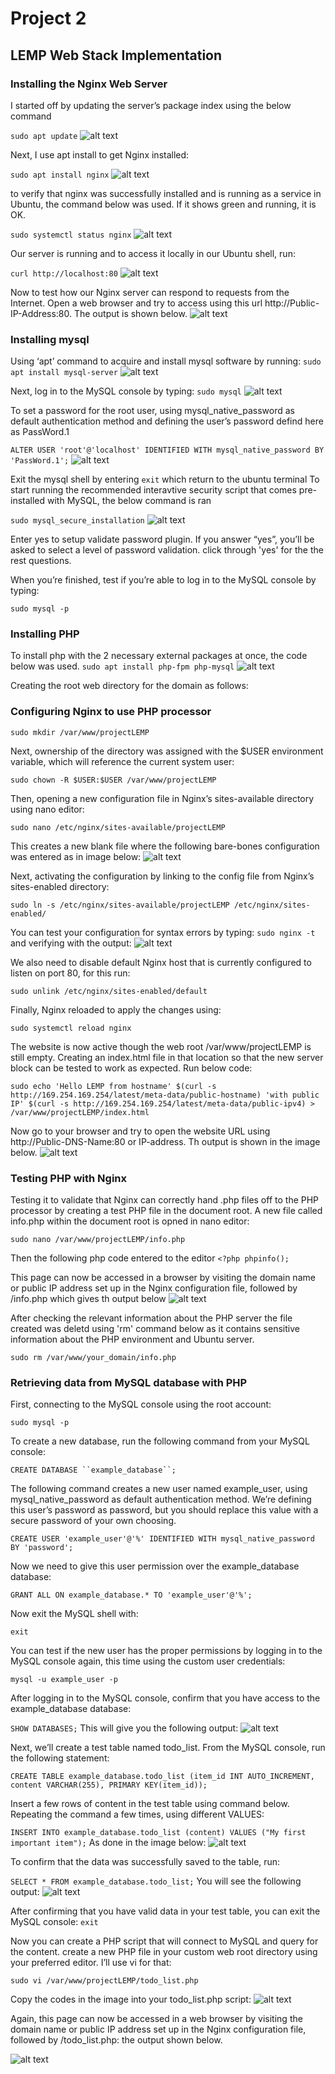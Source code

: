 # Project 2
## LEMP Web Stack Implementation

### **Installing the Nginx Web Server**

I started off by updating the server’s package index using the below command

`sudo apt update`
![alt text](./LEMP-project-images/1-sudo-apt-update.PNG)

Next, I use apt install to get Nginx installed:

`sudo apt install nginx`
![alt text](./LEMP-project-images/2-sudo-apt-install-nginx.PNG)

to verify that nginx was successfully installed and is running as a service in Ubuntu, the command below was used. If it shows green and running, it is OK.

`sudo systemctl status nginx`
![alt text](./LEMP-project-images/3-sudo-systemctl-status-nginx.PNG)

Our server is running and to access it locally in our Ubuntu shell, run:

`curl http://localhost:80`
![alt text](./LEMP-project-images/4-curl-http-127.0.0.1-80.PNG)

Now  to test how our Nginx server can respond to requests from the Internet. Open a web browser and try to access using this url http://Public-IP-Address:80. The output is shown below.
![alt text](./LEMP-project-images/5-ipaddress-80.PNG)

### **Installing mysql**
Using ‘apt’ command to acquire and install mysql software by running:
`sudo apt install mysql-server`
![alt text](./LEMP-project-images/6-sudo-apt-install-mysql-server.PNG)

 Next, log in to the MySQL console by typing:
`sudo mysql`
![alt text](./LEMP-project-images/7-sudo-mysql.PNG)

To set a password for the root user, using mysql_native_password as default authentication method and defining the user’s password defind here as PassWord.1

`ALTER USER 'root'@'localhost' IDENTIFIED WITH mysql_native_password BY 'PassWord.1';`
![alt text](./LEMP-project-images/8-set-root-user-password.PNG)

Exit the mysql shell by entering `exit` which return to the ubuntu terminal
To start running the recommended interavtive security script that comes pre-installed with MySQL, the below command is ran

`sudo mysql_secure_installation`
![alt text](./LEMP-project-images/9-sudo-mysql-secure-installation.PNG)

Enter yes to setup validate password plugin. If you answer “yes”, you’ll be asked to select a level of password validation. click through 'yes' for the the rest questions.

When you’re finished, test if you’re able to log in to the MySQL console by typing:

`sudo mysql -p`

### **Installing PHP**
To install php with the 2 necessary external packages at once, the code below was used.
`sudo apt install php-fpm php-mysql`
![alt text](./LEMP-project-images/10-sudo-apt-install-php-mysql-php-fpm.PNG)

Creating the root web directory for the domain as follows:

### **Configuring Nginx to use PHP processor**
`sudo mkdir /var/www/projectLEMP`

Next, ownership of the directory was assigned with the $USER environment variable, which will reference the current system user:

`sudo chown -R $USER:$USER /var/www/projectLEMP`

Then, opening a new configuration file in Nginx’s sites-available directory using nano editor:

`sudo nano /etc/nginx/sites-available/projectLEMP`

This creates a new blank file where the following bare-bones configuration was entered as in image below:
![alt text](./LEMP-project-images/11-sudo-nano-bare-bones-configurations.PNG)

Next, activating the configuration by linking to the config file from Nginx’s sites-enabled directory:

`sudo ln -s /etc/nginx/sites-available/projectLEMP /etc/nginx/sites-enabled/`

You can test your configuration for syntax errors by typing:
`sudo nginx -t` and verifying with the output:
![alt text](./LEMP-project-images/16-sudo-nginx-t.PNG)

We also need to disable default Nginx host that is currently configured to listen on port 80, for this run:

`sudo unlink /etc/nginx/sites-enabled/default`

Finally, Nginx reloaded to apply the changes using:

`sudo systemctl reload nginx`

 The website is now active though the web root /var/www/projectLEMP is still empty. Creating an index.html file in that location so that the new server block can be tested to work as expected. Run below code:

`sudo echo 'Hello LEMP from hostname' $(curl -s http://169.254.169.254/latest/meta-data/public-hostname) 'with public IP' $(curl -s http://169.254.169.254/latest/meta-data/public-ipv4) > /var/www/projectLEMP/index.html`

Now go to your browser and try to open the website URL using http://Public-DNS-Name:80 or IP-address. Th output is shown in the image below.
![alt text](./LEMP-project-images/19-ipaddress-80.PNG)


### **Testing PHP with Nginx**
Testing it to validate that Nginx can correctly hand .php files off to the PHP processor by creating a test PHP file in the document root. A new file called info.php within the document root is opned in nano editor:

`sudo nano /var/www/projectLEMP/info.php`

Then the following php code entered to the editor
`<?php phpinfo();`

This page can now be accessed in a browser by visiting the domain name or public IP address set up in the Nginx configuration file, followed by /info.php which gives th output below
![alt text](./LEMP-project-images/21-ipaddress-80-php.PNG/)

After checking the relevant information about the PHP server the file created was deletd using 'rm' command below as it contains sensitive information about the PHP environment and Ubuntu server.

`sudo rm /var/www/your_domain/info.php`

### **Retrieving data from MySQL database with PHP**

First, connecting to the MySQL console using the root account:

`sudo mysql -p`   

To create a new database, run the following command from your MySQL console:

`CREATE DATABASE ``example_database``;`

The following command creates a new user named example_user, using mysql_native_password as default authentication method. We’re defining this user’s password as password, but you should replace this value with a secure password of your own choosing.

`CREATE USER 'example_user'@'%' IDENTIFIED WITH mysql_native_password BY 'password';`

Now we need to give this user permission over the example_database database:

`GRANT ALL ON example_database.* TO 'example_user'@'%';`

Now exit the MySQL shell with:

`exit`

You can test if the new user has the proper permissions by logging in to the MySQL console again, this time using the custom user credentials:

`mysql -u example_user -p`

 After logging in to the MySQL console, confirm that you have access to the example_database database:

`SHOW DATABASES;`
This will give you the following output:
![alt text](./LEMP-project-images/27-user-confirm-access-db.PNG)

Next, we’ll create a test table named todo_list. From the MySQL console, run the following statement:

`CREATE TABLE example_database.todo_list (item_id INT AUTO_INCREMENT, content VARCHAR(255), PRIMARY KEY(item_id));`

Insert a few rows of content in the test table using command below. Repeating the command a few times, using different VALUES:

`INSERT INTO example_database.todo_list (content) VALUES ("My first important item");`
As done in the image below:
![alt text](./LEMP-project-images/29-insert-into-table.PNG)

To confirm that the data was successfully saved to the table, run:

`SELECT * FROM example_database.todo_list;`
You will see the following output:
![alt text](./LEMP-project-images/31.PNG)

After confirming that you have valid data in your test table, you can exit the MySQL console:
`exit`

Now you can create a PHP script that will connect to MySQL and query for the content. create a new PHP file in your custom web root directory using your preferred editor. I’ll use vi for that:

`sudo vi /var/www/projectLEMP/todo_list.php`

Copy the codes in the image into your todo_list.php script:
![alt text](./LEMP-project-images/30-nano-php-todo-list.PNG)

Again, this page can now be accessed in a web browser by visiting the domain name or public IP address set up in the Nginx configuration file, followed by /todo_list.php: the output shown below.

![alt text](./LEMP-project-images/31-php-mysql.PNG)